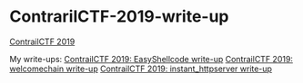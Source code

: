 # ContrarilCTF-2019-write-up

[ContrailCTF 2019](http://3percent.blue/)

My write-ups:
[ContrailCTF 2019: EasyShellcode write-up](https://ypl.coffee/easyshellcode/)
[ContrailCTF 2019: welcomechain write-up](https://ypl.coffee/welcomechain/)
[ContrailCTF 2019: instant_httpserver write-up](https://ypl.coffee/instant-httpserver/)
